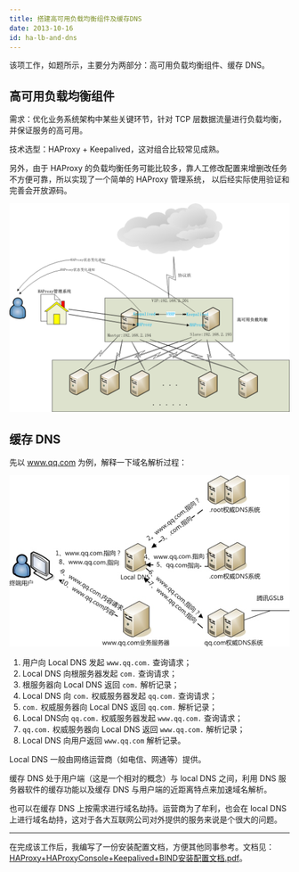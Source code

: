 ```yaml
---
title: 搭建高可用负载均衡组件及缓存DNS
date: 2013-10-16
id: ha-lb-and-dns
---
```


该项工作，如题所示，主要分为两部分：高可用负载均衡组件、缓存 DNS。

## 高可用负载均衡组件

需求：优化业务系统架构中某些关键环节，针对 TCP 层数据流量进行负载均衡，并保证服务的高可用。

技术选型：HAProxy + Keepalived，这对组合比较常见成熟。

另外，由于 HAProxy 的负载均衡任务可能比较多，靠人工修改配置来增删改任务不方便可靠，所以实现了一个简单的 HAProxy 管理系统，
以后经实际使用验证和完善会开放源码。

![high availability load balancer](../assets/high-availability-load-balancer.png)

## 缓存 DNS

先以 www.qq.com 为例，解释一下域名解析过程：

![resolve qq.com|600](../assets/resolve-qq-com.jpg)

1. 用户向 Local DNS 发起 `www.qq.com.` 查询请求；
2. Local DNS 向根服务器发起 `com.` 查询请求；
3. 根服务器向 Local DNS 返回 `com.` 解析记录；
4. Local DNS 向 `com.` 权威服务器发起 `qq.com.` 查询请求；
5. `com.` 权威服务器向 Local DNS 返回 `qq.com.` 解析记录；
6. Local DNS向 `qq.com.` 权威服务器发起 `www.qq.com.` 查询请求；
7. `qq.com.` 权威服务器向 Local DNS 返回 `www.qq.com.` 解析记录；
8. Local DNS 向用户返回 `www.qq.com` 解析记录。

Local DNS 一般由网络运营商（如电信、网通等）提供。

缓存 DNS 处于用户端（这是一个相对的概念）与 local DNS 之间，利用 DNS 服务器软件的缓存功能以及缓存 DNS 与用户端的近距离特点来加速域名解析。

也可以在缓存 DNS 上按需求进行域名劫持。运营商为了牟利，也会在 local DNS 上进行域名劫持，这对于各大互联网公司对外提供的服务来说是个很大的问题。

------

在完成该工作后，我编写了一份安装配置文档，方便其他同事参考。文档见： [HAProxy+HAProxyConsole+Keepalived+BIND安装配置文档.pdf](../assets/high-availability-load-balancer-and-dns.pdf)。